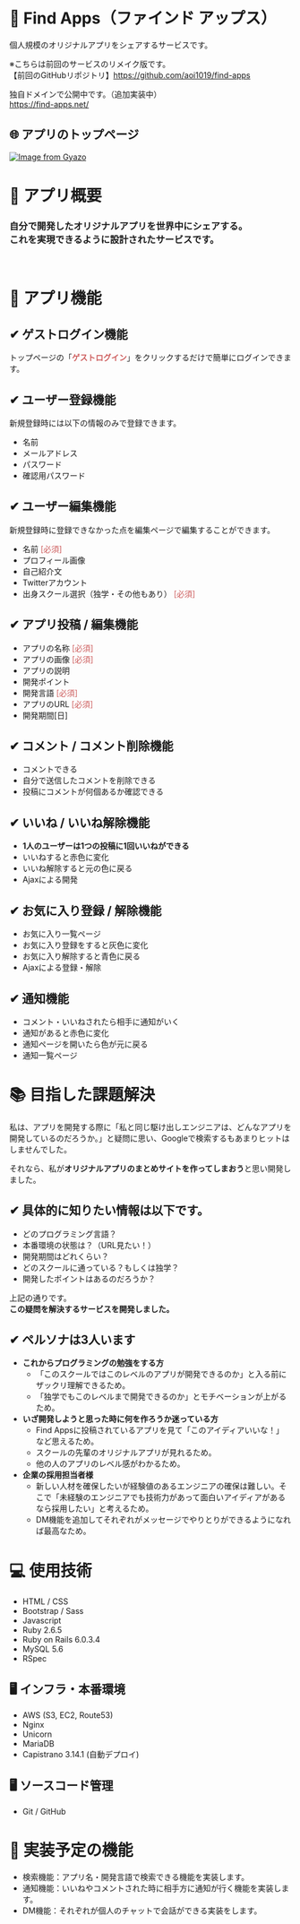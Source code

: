 # 📌 Find Apps（ファインド アップス）
個人規模のオリジナルアプリをシェアするサービスです。

※こちらは前回のサービスのリメイク版です。<br>
【前回のGitHubリポジトリ】https://github.com/aoi1019/find-apps

独自ドメインで公開中です。（追加実装中）<br>
https://find-apps.net/
## 🌐 アプリのトップページ
[![Image from Gyazo](https://i.gyazo.com/0df7360c4eca187a09e8138d30f6565e.jpg)](https://gyazo.com/0df7360c4eca187a09e8138d30f6565e)

# 📕 アプリ概要
### 自分で開発したオリジナルアプリを世界中にシェアする。<br>これを実現できるように設計されたサービスです。
<br>

# 📌 アプリ機能
## ✔︎ ゲストログイン機能
トップページの「<font color="IndianRed">**ゲストログイン**</font>」をクリックするだけで簡単にログインできます。
<!-- ### 🌐 **実際の挙動**
[![Image from Gyazo](https://i.gyazo.com/117c6cf7ebf506981dae327b58ae2fec.gif)](https://gyazo.com/117c6cf7ebf506981dae327b58ae2fec) -->

## ✔︎ ユーザー登録機能
新規登録時には以下の情報のみで登録できます。
- 名前
- メールアドレス
- パスワード
- 確認用パスワード

## ✔︎ ユーザー編集機能
新規登録時に登録できなかった点を編集ページで編集することができます。
- 名前 <font color="IndianRed">[必須]</font>
- プロフィール画像
- 自己紹介文
- Twitterアカウント
- 出身スクール選択（独学・その他もあり） <font color="IndianRed">[必須]</font>
<!-- ### 🌐 **実際の挙動**
[![Image from Gyazo](https://i.gyazo.com/fa57d5b8796080d293e42df12c38b7c0.gif)](https://gyazo.com/fa57d5b8796080d293e42df12c38b7c0) -->

## ✔︎ アプリ投稿 / 編集機能
- アプリの名称 <font color="IndianRed">[必須]</font>
- アプリの画像 <font color="IndianRed">[必須]</font>
- アプリの説明
- 開発ポイント
- 開発言語 <font color="IndianRed">[必須]</font>
- アプリのURL <font color="IndianRed">[必須]</font>
- 開発期間[日]

<!-- [![Image from Gyazo](https://i.gyazo.com/a990e548c2c28c22a86e919aa53f9698.png)](https://gyazo.com/a990e548c2c28c22a86e919aa53f9698) -->

## ✔ コメント / コメント削除機能
- コメントできる
- 自分で送信したコメントを削除できる
- 投稿にコメントが何個あるか確認できる
<!-- ### 🌐 **実際の挙動**
[![Image from Gyazo](https://i.gyazo.com/dab36da8676662d6ef8ec213c9a46e7c.gif)](https://gyazo.com/dab36da8676662d6ef8ec213c9a46e7c) -->

## ✔︎ いいね / いいね解除機能
- **1人のユーザーは1つの投稿に1回いいねができる**
- いいねすると赤色に変化
- いいね解除すると元の色に戻る
- Ajaxによる開発
<!-- ### 🌐 **実際の挙動**
[![Image from Gyazo](https://i.gyazo.com/fc3afa1c5dc6fd92cff95dc1d4e5306b.gif)](https://gyazo.com/fc3afa1c5dc6fd92cff95dc1d4e5306b) -->

## ✔︎ お気に入り登録 / 解除機能
- お気に入り一覧ページ
- お気に入り登録をすると灰色に変化
- お気に入り解除すると青色に戻る
- Ajaxによる登録・解除

## ✔︎ 通知機能
- コメント・いいねされたら相手に通知がいく
- 通知があると赤色に変化
- 通知ページを開いたら色が元に戻る
- 通知一覧ページ

# 📚 目指した課題解決
私は、アプリを開発する際に「私と同じ駆け出しエンジニアは、どんなアプリを開発しているのだろうか。」と疑問に思い、Googleで検索するもあまりヒットはしませんでした。

それなら、私が**オリジナルアプリのまとめサイトを作ってしまおう**と思い開発しました。

## ✔︎ 具体的に知りたい情報は以下です。
- どのプログラミング言語？
- 本番環境の状態は？（URL見たい！）
- 開発期間はどれくらい？
- どのスクールに通っている？もしくは独学？
- 開発したポイントはあるのだろうか？

上記の通りです。<br>
**この疑問を解決するサービスを開発しました。**

## ✔︎ ペルソナは3人います
- **これからプログラミングの勉強をする方**
  - 「このスクールではこのレベルのアプリが開発できるのか」と入る前にザックリ理解できるため。
  - 「独学でもこのレベルまで開発できるのか」とモチベーションが上がるため。
- **いざ開発しようと思った時に何を作ろうか迷っている方**
  - Find Appsに投稿されているアプリを見て「このアイディアいいな！」など思えるため。
  - スクールの先輩のオリジナルアプリが見れるため。
  - 他の人のアプリのレベル感がわかるため。
- **企業の採用担当者様**
  - 新しい人材を確保したいが経験値のあるエンジニアの確保は難しい。そこで「未経験のエンジニアでも技術力があって面白いアイディアがあるなら採用したい」と考えるため。
  - DM機能を追加してそれぞれがメッセージでやりとりができるようになれば最高なため。


# 💻 使用技術
- HTML / CSS
- Bootstrap / Sass
- Javascript
- Ruby 2.6.5
- Ruby on Rails 6.0.3.4
- MySQL 5.6
- RSpec

## 🖥 インフラ・本番環境
- AWS (S3, EC2, Route53)
- Nginx
- Unicorn
- MariaDB
- Capistrano 3.14.1 (自動デプロイ) 

## 🖥 ソースコード管理
- Git / GitHub

# 📌 実装予定の機能
- 検索機能：アプリ名・開発言語で検索できる機能を実装します。
- 通知機能：いいねやコメントされた時に相手方に通知が行く機能を実装します。
- DM機能：それぞれが個人のチャットで会話ができる実装をします。
